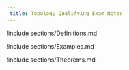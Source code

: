 ```yaml
---
 title: Topology Qualifying Exam Notes
---
```



!include sections/Definitions.md

!include sections/Examples.md

!include sections/Theorems.md

